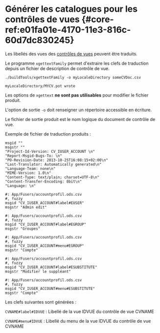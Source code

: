 # Générer les catalogues pour les contrôles de vues {#core-ref:e01fa01e-4170-11e3-816c-60d7dc830245}

Les libellés des vues des [contrôles de vues][cvdoc] peuvent être traduits.

Le programme `xgettextFamily` permet d'extraire les clefs de traduction depuis un
fichier de description de contrôle de vue.

    ./buildTools/xgettextFamily -o myLocaleDirectory someCVDoc.csv
    
    myLocaleDirectory/MYCV.pot wrote

Les options de `xgettext` **ne sont pas utilisables** pour modifier le fichier
produit.

L'option de sortie `-o` doit renseigner un répertoire accessible en écriture.

Le fichier de sortie produit est le nom logique du document de contrôle de vue.

Exemple de fichier de traduction produits :

    msgid ""
    msgstr ""
    "Project-Id-Version: CV_IUSER_ACCOUNT \n"
    "Report-Msgid-Bugs-To: \n"
    "PO-Revision-Date: 2013-10-25T16:08:15+02:00\n"
    "Last-Translator: Automatically generated\n"
    "Language-Team: none\n"
    "MIME-Version: 1.0\n"
    "Content-Type: text/plain; charset=UTF-8\n"
    "Content-Transfer-Encoding: 8bit\n"
    "Language: \n"
    
    #: App/Fusers/accountprofil.ods.csv
    #, fuzzy
    msgid "CV_IUSER_ACCOUNT#label#EUSER"
    msgstr "Admin edit"
    
    #: App/Fusers/accountprofil.ods.csv
    #, fuzzy
    msgid "CV_IUSER_ACCOUNT#label#EGROUP"
    msgstr "Groupes"
    
    #: App/Fusers/accountprofil.ods.csv
    #, fuzzy
    msgid "CV_IUSER_ACCOUNT#menu#EGROUP"
    msgstr "Compte"
    
    #: App/Fusers/accountprofil.ods.csv
    #, fuzzy
    msgid "CV_IUSER_ACCOUNT#label#ESUBSTITUTE"
    msgstr "Modifier le suppléant"
    
    #: App/Fusers/accountprofil.ods.csv
    #, fuzzy
    msgid "CV_IUSER_ACCOUNT#menu#ESUBSTITUTE"
    msgstr "Compte"

Les clefs suivantes sont générées :

`CVNAME#label#IDVUE`
:   Libellé de la vue IDVUE du contrôle de vue CVNAME

`CVNAME#menu#IDVUE`
:   Libellé du menu de la vue IDVUE du contrôle de vue CVNAME

<!-- link -->
[wikiGettext]:       http://fr.wikipedia.org/wiki/GNU_gettext "Gettext sur Wikipédia"
[phpGettext]:        http://www.php.net/manual/fr/function.gettext.php "gettext sur php.net"
[actions]:           #core-ref:e67d8aeb-939c-46e3-9be8-6fc3ba75ebc2 "Action Dynacase"
[wsh]:               #core-ref:4df1314f-9fdd-4a7f-af37-a18cc39f3505 "Script Dynacase"
[gencatalog]:        #core-ref:2c163f00-8e94-4736-86f2-bb51352c52aa
[pgettext]:          http://www.gnu.org/software/gettext/manual/html_node/Contexts.html "Contexte dans gettext"
[ngettext]:          http://www.php.net/manual/fr/function.ngettext.php "ngettext sur php.net"
[layout]:           #core-ref:5f4a2f4b-9ceb-42db-8ac1-2a7baa621ce2
[xgettext]:         http://www.gnu.org/software/gettext/manual/html_node/xgettext-Invocation.htm "xgettext reference"
[famdecl]:          #core-ref:cfc7f53b-7982-431e-a04b-7b54eddf4a75
[gettextutil]:      http://www.gnu.org/software/gettext/manual/html_node/index.html#Top
[cvdoc]:            #core-ref:017f061a-7c12-42f8-aa9b-276cf706e7e0